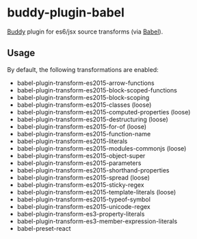 # buddy-plugin-babel

[Buddy](https://www.npmjs.com/package/buddy) plugin for es6/jsx source transforms (via [Babel](http://babeljs.io)).

## Usage

By default, the following transformations are enabled:

- babel-plugin-transform-es2015-arrow-functions
- babel-plugin-transform-es2015-block-scoped-functions
- babel-plugin-transform-es2015-block-scoping
- babel-plugin-transform-es2015-classes (loose)
- babel-plugin-transform-es2015-computed-properties (loose)
- babel-plugin-transform-es2015-destructuring (loose)
- babel-plugin-transform-es2015-for-of (loose)
- babel-plugin-transform-es2015-function-name
- babel-plugin-transform-es2015-literals
- babel-plugin-transform-es2015-modules-commonjs (loose)
- babel-plugin-transform-es2015-object-super
- babel-plugin-transform-es2015-parameters
- babel-plugin-transform-es2015-shorthand-properties
- babel-plugin-transform-es2015-spread (loose)
- babel-plugin-transform-es2015-sticky-regex
- babel-plugin-transform-es2015-template-literals (loose)
- babel-plugin-transform-es2015-typeof-symbol
- babel-plugin-transform-es2015-unicode-regex
- babel-plugin-transform-es3-property-literals
- babel-plugin-transform-es3-member-expression-literals
- babel-preset-react